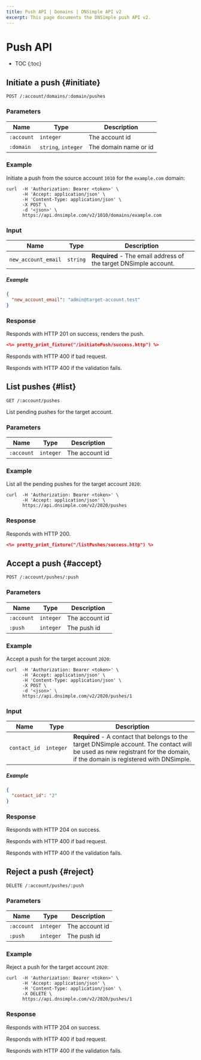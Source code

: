 ```yaml
---
title: Push API | Domains | DNSimple API v2
excerpt: This page documents the DNSimple push API v2.
---
```


# Push API

* TOC
{:toc}


## Initiate a push {#initiate}

    POST /:account/domains/:domain/pushes

### Parameters

Name | Type | Description
-----|------|------------
`:account` | `integer` | The account id
`:domain` | `string`, `integer` | The domain name or id

### Example

Initiate a push from the source account `1010` for the `example.com` domain:

    curl  -H 'Authorization: Bearer <token>' \
          -H 'Accept: application/json' \
          -H 'Content-Type: application/json' \
          -X POST \
          -d '<json>' \
          https://api.dnsimple.com/v2/1010/domains/example.com

### Input

Name | Type | Description
-----|------|------------
`new_account_email` | `string` | **Required** - The email address of the target DNSimple account.

##### Example

~~~json
{
  "new_account_email": "admin@target-account.test"
}
~~~

### Response

Responds with HTTP 201 on success, renders the push.

~~~json
<%= pretty_print_fixture("/initiatePush/success.http") %>
~~~

Responds with HTTP 400 if bad request.

Responds with HTTP 400 if the validation fails.

## List pushes {#list}

    GET /:account/pushes

List pending pushes for the target account.

### Parameters

Name | Type | Description
-----|------|------------
`:account` | `integer` | The account id

### Example

List all the pending pushes for the target account `2020`:

    curl  -H 'Authorization: Bearer <token>' \
          -H 'Accept: application/json' \
          https://api.dnsimple.com/v2/2020/pushes

### Response

Responds with HTTP 200.

~~~json
<%= pretty_print_fixture("/listPushes/success.http") %>
~~~


## Accept a push {#accept}

    POST /:account/pushes/:push

### Parameters

Name | Type | Description
-----|------|------------
`:account` | `integer` | The account id
`:push` | `integer` | The push id

### Example

Accept a push for the target account `2020`:

    curl  -H 'Authorization: Bearer <token>' \
          -H 'Accept: application/json' \
          -H 'Content-Type: application/json' \
          -X POST \
          -d '<json>' \
          https://api.dnsimple.com/v2/2020/pushes/1

### Input

Name | Type | Description
-----|------|------------
`contact_id` | `integer` | **Required** - A contact that belongs to the target DNSimple account. The contact will be used as new registrant for the domain, if the domain is registered with DNSimple.

##### Example

~~~json
{
  "contact_id": "2"
}
~~~

### Response

Responds with HTTP 204 on success.

Responds with HTTP 400 if bad request.

Responds with HTTP 400 if the validation fails.


## Reject a push {#reject}

    DELETE /:account/pushes/:push

### Parameters

Name | Type | Description
-----|------|------------
`:account` | `integer` | The account id
`:push` | `integer` | The push id

### Example

Reject a push for the target account `2020`:

    curl  -H 'Authorization: Bearer <token>' \
          -H 'Accept: application/json' \
          -H 'Content-Type: application/json' \
          -X DELETE \
          https://api.dnsimple.com/v2/2020/pushes/1

### Response

Responds with HTTP 204 on success.

Responds with HTTP 400 if bad request.

Responds with HTTP 400 if the validation fails.
